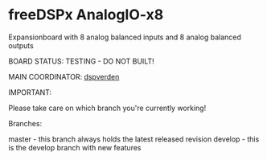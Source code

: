 # freeDSPx AnalogIO-x8
Expansionboard with 8 analog balanced inputs and 8 analog balanced outputs

BOARD STATUS: TESTING - DO NOT BUILT!

MAIN COORDINATOR: [dspverden](https://github.com/dspverden)

IMPORTANT:

Please take care on which branch you're currently working!

Branches:

master - this branch always holds the latest released revision
develop - this is the develop branch with new features
